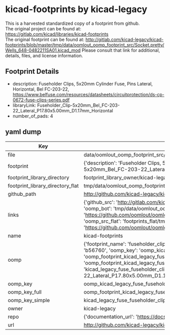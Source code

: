 # kicad-footprints by kicad-legacy  
This is a harvested standardized copy of a footprint from github.  
The original project can be found at:  
https://gitlab.com/kicad/libraries/kicad-footprints  
The original footprint can be found at:
http://gitlab.com/kicad-legacy/kicad-footprints/blob/master/tmp/data/oomlout_oomp_footprint_src/Socket.pretty/Wells_648-0482211SA01.kicad_mod
Please consult that link for additional, details, files, and license information.  
## Footprint Details
* description: Fuseholder Clips, 5x20mm Cylinder Fuse, Pins Lateral, Horizontal, Bel FC-203-22, https://www.belfuse.com/resources/datasheets/circuitprotection/ds-cp-0672-fuse-clips-series.pdf  
* libraryLink: Fuseholder_Clip-5x20mm_Bel_FC-203-22_Lateral_P17.80x5.00mm_D1.17mm_Horizontal  
* number_of_pads: 4  
## yaml dump  
| Key | Value |  
| --- | --- |  
| file | data/oomlout_oomp_footprint_src/kicad-footprints/Fuse.pretty/Fuseholder_Clip-5x20mm_Bel_FC-203-22_Lateral_P17.80x5.00mm_D1.17mm_Horizontal.kicad_mod |  
| footprint | {'description': 'Fuseholder Clips, 5x20mm Cylinder Fuse, Pins Lateral, Horizontal, Bel FC-203-22, https://www.belfuse.com/resources/datasheets/circuitprotection/ds-cp-0672-fuse-clips-series.pdf', 'libraryLink': 'Fuseholder_Clip-5x20mm_Bel_FC-203-22_Lateral_P17.80x5.00mm_D1.17mm_Horizontal', 'number_of_pads': 4} |  
| footprint_library_directory | footprint_library_owner/kicad-legacy_kicad-footprints |  
| footprint_library_directory_flat | tmp/data/oomlout_oomp_footprint_src/footprints_flat/kicad_legacy_fuse_fuseholder_clip_5x20mm_bel_fc_203_22_lateral_p17_80x5_00mm_d1_17mm_horizontal/working |  
| github_path | http://github.com/kicad-legacy/kicad-footprints/blob/master/tmp/data/oomlout_oomp_footprint_src/Fuse.pretty/Fuseholder_Clip-5x20mm_Bel_FC-203-22_Lateral_P17.80x5.00mm_D1.17mm_Horizontal.kicad_mod |  
| links | {'github_src': 'http://gitlab.com/kicad-legacy/kicad-footprints/blob/master/tmp/data/oomlout_oomp_footprint_src/Socket.pretty/Wells_648-0482211SA01.kicad_mod', 'github_src_repo': 'https://gitlab.com/kicad/libraries/kicad-footprints', 'oomp_bot': 'tmp/data/oomlout_oomp_footprint_src/footprints/kicad_legacy_fuse_fuseholder_clip_5x20mm_bel_fc_203_22_lateral_p17_80x5_00mm_d1_17mm_horizontal/working', 'oomp_bot_github': 'https://github.com/oomlout/oomlout_oomp_footprint_bot/tree/main/tmp/data/oomlout_oomp_footprint_src/footprints/kicad_legacy_fuse_fuseholder_clip_5x20mm_bel_fc_203_22_lateral_p17_80x5_00mm_d1_17mm_horizontal/working', 'oomp_src_flat': 'footprints_flat/tmp/data/oomlout_oomp_footprint_src/footprints_flat/kicad_legacy_fuse_fuseholder_clip_5x20mm_bel_fc_203_22_lateral_p17_80x5_00mm_d1_17mm_horizontal/working', 'oomp_src_flat_github': 'https://github.com/oomlout/oomlout_oomp_footprint_src/tree/main/tmp/data/oomlout_oomp_footprint_src/footprints_flat/kicad_legacy_fuse_fuseholder_clip_5x20mm_bel_fc_203_22_lateral_p17_80x5_00mm_d1_17mm_horizontal/working'} |  
| name | kicad-footprints |  
| oomp | {'footprint_name': 'fuseholder_clip_5x20mm_bel_fc_203_22_lateral_p17_80x5_00mm_d1_17mm_horizontal', 'library_name': 'fuse', 'md5': 'b567609307aa8d3191c6d3797be65e2c', 'md5_10': 'b567609307', 'md5_5': 'b5676', 'md5_6': 'b56760', 'oomp_key': 'oomp_kicad_legacy_fuse_fuseholder_clip_5x20mm_bel_fc_203_22_lateral_p17_80x5_00mm_d1_17mm_horizontal', 'oomp_key_extra': 'oomp_footprint_kicad_legacy_fuse_fuseholder_clip_5x20mm_bel_fc_203_22_lateral_p17_80x5_00mm_d1_17mm_horizontal', 'oomp_key_full': 'oomp_footprint_kicad_legacy_fuse_fuseholder_clip_5x20mm_bel_fc_203_22_lateral_p17_80x5_00mm_d1_17mm_horizontal_b56760', 'oomp_key_simple': 'kicad_legacy_fuse_fuseholder_clip_5x20mm_bel_fc_203_22_lateral_p17_80x5_00mm_d1_17mm_horizontal', 'original_filename': 'data/oomlout_oomp_footprint_src/kicad-footprints/Fuse.pretty/Fuseholder_Clip-5x20mm_Bel_FC-203-22_Lateral_P17.80x5.00mm_D1.17mm_Horizontal.kicad_mod', 'owner_name': 'kicad_legacy'} |  
| oomp_key | oomp_kicad_legacy_fuse_fuseholder_clip_5x20mm_bel_fc_203_22_lateral_p17_80x5_00mm_d1_17mm_horizontal |  
| oomp_key_full | oomp_footprint_kicad_legacy_fuse_fuseholder_clip_5x20mm_bel_fc_203_22_lateral_p17_80x5_00mm_d1_17mm_horizontal |  
| oomp_key_simple | kicad_legacy_fuse_fuseholder_clip_5x20mm_bel_fc_203_22_lateral_p17_80x5_00mm_d1_17mm_horizontal |  
| owner | kicad-legacy |  
| repo | {'documentation_url': 'https://docs.github.com/rest/repos/repos#get-a-repository', 'message': 'Not Found'} |  
| url | http://github.com/kicad-legacy/kicad-footprints |  

